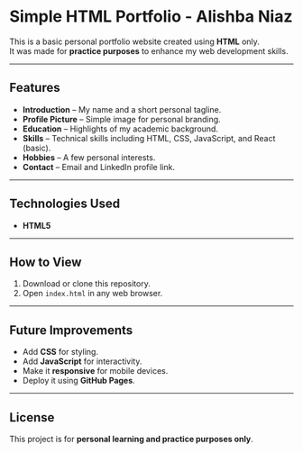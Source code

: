 # Simple HTML Portfolio - Alishba Niaz

This is a basic personal portfolio website created using **HTML** only.  
It was made for **practice purposes** to enhance my web development skills.

---

## Features
- **Introduction** – My name and a short personal tagline.
- **Profile Picture** – Simple image for personal branding.
- **Education** – Highlights of my academic background.
- **Skills** – Technical skills including HTML, CSS, JavaScript, and React (basic).
- **Hobbies** – A few personal interests.
- **Contact** – Email and LinkedIn profile link.

---

## Technologies Used
- **HTML5**

---

## How to View
1. Download or clone this repository.
2. Open `index.html` in any web browser.

---

## Future Improvements
- Add **CSS** for styling.
- Add **JavaScript** for interactivity.
- Make it **responsive** for mobile devices.
- Deploy it using **GitHub Pages**.

---

## License
This project is for **personal learning and practice purposes only**.
